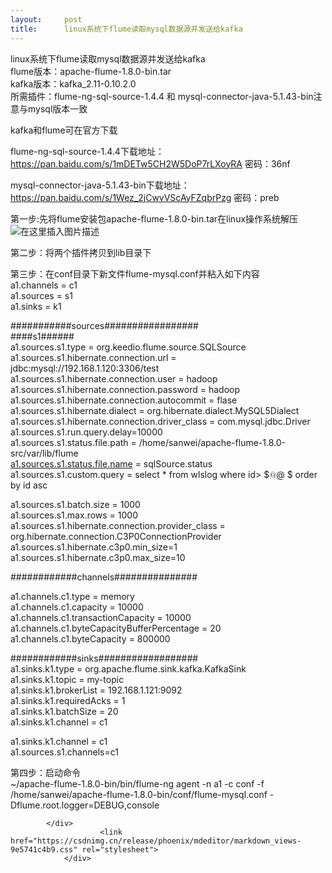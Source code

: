 ```yaml
---
layout:     post
title:      linux系统下flume读取mysql数据源并发送给kafka
---
```

<div id="article_content" class="article_content clearfix csdn-tracking-statistics" data-pid="blog" data-mod="popu_307" data-dsm="post">
								            <div id="content_views" class="markdown_views prism-atom-one-dark">
							<!-- flowchart 箭头图标 勿删 -->
							<svg xmlns="http://www.w3.org/2000/svg" style="display: none;"><path stroke-linecap="round" d="M5,0 0,2.5 5,5z" id="raphael-marker-block" style="-webkit-tap-highlight-color: rgba(0, 0, 0, 0);"></path></svg>
							<p>linux系统下flume读取mysql数据源并发送给kafka<br>
flume版本：apache-flume-1.8.0-bin.tar<br>
kafka版本：kafka_2.11-0.10.2.0<br>
所需插件：flume-ng-sql-source-1.4.4 和 mysql-connector-java-5.1.43-bin注意与mysql版本一致</p>
<p>kafka和flume可在官方下载</p>
<p>flume-ng-sql-source-1.4.4下载地址：<a href="https://pan.baidu.com/s/1mDETw5CH2W5DoP7rLXoyRA" rel="nofollow">https://pan.baidu.com/s/1mDETw5CH2W5DoP7rLXoyRA</a> 密码：36nf</p>
<p>mysql-connector-java-5.1.43-bin下载地址：<a href="https://pan.baidu.com/s/1Wez_2jCwvVScAyFZqbrPzg" rel="nofollow">https://pan.baidu.com/s/1Wez_2jCwvVScAyFZqbrPzg</a> 密码：preb</p>
<p>第一步:先将flume安装包apache-flume-1.8.0-bin.tar在linux操作系统解压<br>
<img src="https://img-blog.csdn.net/20180928105523818?watermark/2/text/aHR0cHM6Ly9ibG9nLmNzZG4ubmV0L3dmbmgxMjUxMQ==/font/5a6L5L2T/fontsize/400/fill/I0JBQkFCMA==/dissolve/70" alt="在这里插入图片描述"></p>
<p>第二步：将两个插件拷贝到lib目录下</p>
<p>第三步：在conf目录下新文件flume-mysql.conf并粘入如下内容<br>
a1.channels = c1<br>
a1.sources = s1<br>
a1.sinks = k1</p>
<p>###########sources#################<br>
####s1######<br>
a1.sources.s1.type = org.keedio.flume.source.SQLSource<br>
a1.sources.s1.hibernate.connection.url = jdbc:mysql://192.168.1.120:3306/test<br>
a1.sources.s1.hibernate.connection.user = hadoop<br>
a1.sources.s1.hibernate.connection.password = hadoop<br>
a1.sources.s1.hibernate.connection.autocommit = flase<br>
a1.sources.s1.hibernate.dialect = org.hibernate.dialect.MySQL5Dialect<br>
a1.sources.s1.hibernate.connection.driver_class = com.mysql.jdbc.Driver<br>
a1.sources.s1.run.query.delay=10000<br>
a1.sources.s1.status.file.path = /home/sanwei/apache-flume-1.8.0-src/var/lib/flume<br>
<a href="http://a1.sources.s1.status.file.name" rel="nofollow">a1.sources.s1.status.file.name</a> = sqlSource.status<br>
a1.sources.s1.custom.query = select * from wlslog where id&gt; $<span class="katex--inline"><span class="katex"><span class="katex-mathml"><math><semantics><mrow><mi mathvariant="normal">@</mi></mrow><annotation encoding="application/x-tex">@</annotation></semantics></math></span><span class="katex-html" aria-hidden="true"><span class="base"><span class="strut" style="height: 0.69444em; vertical-align: 0em;"></span><span class="mord">@</span></span></span></span></span> $ order by id asc</p>
<p>a1.sources.s1.batch.size = 1000<br>
a1.sources.s1.max.rows = 1000<br>
a1.sources.s1.hibernate.connection.provider_class = org.hibernate.connection.C3P0ConnectionProvider<br>
a1.sources.s1.hibernate.c3p0.min_size=1<br>
a1.sources.s1.hibernate.c3p0.max_size=10</p>
<p>############channels###############</p>
<p>a1.channels.c1.type = memory<br>
a1.channels.c1.capacity = 10000<br>
a1.channels.c1.transactionCapacity = 10000<br>
a1.channels.c1.byteCapacityBufferPercentage = 20<br>
a1.channels.c1.byteCapacity = 800000</p>
<p>############sinks##################<br>
a1.sinks.k1.type = org.apache.flume.sink.kafka.KafkaSink<br>
a1.sinks.k1.topic = my-topic<br>
a1.sinks.k1.brokerList = 192.168.1.121:9092<br>
a1.sinks.k1.requiredAcks = 1<br>
a1.sinks.k1.batchSize = 20<br>
a1.sinks.k1.channel = c1</p>
<p>a1.sinks.k1.channel = c1<br>
a1.sources.s1.channels=c1</p>
<p>第四步：启动命令<br>
~/apache-flume-1.8.0-bin/bin/flume-ng agent -n a1 -c conf -f /home/sanwei/apache-flume-1.8.0-bin/conf/flume-mysql.conf -Dflume.root.logger=DEBUG,console</p>

            </div>
						<link href="https://csdnimg.cn/release/phoenix/mdeditor/markdown_views-9e5741c4b9.css" rel="stylesheet">
                </div>